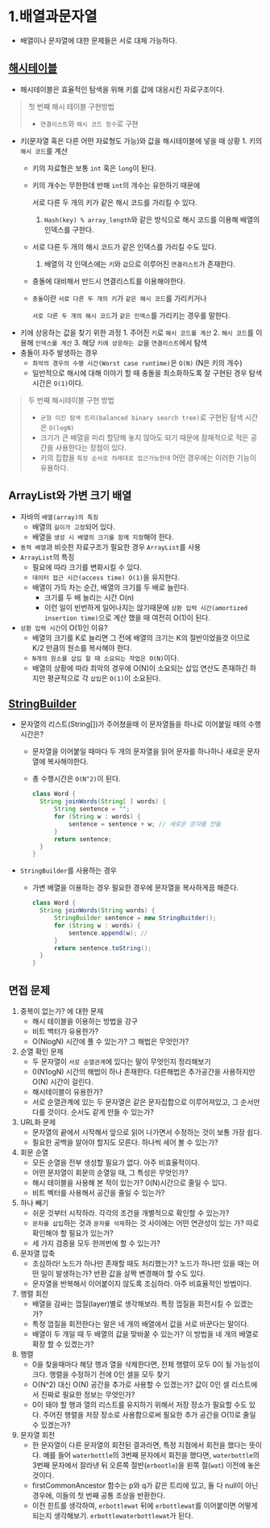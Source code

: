# 1.배열과문자열

* 배열이나 문자열에 대한 문제들은 서로 대체 가능하다.

## [해시테이블](https://github.com/SeokRae/java-in-action/tree/4210c572ea2f967a663f57a09f5e4c2f1099a375/java-in-interview/src/main/java/kr/seok/study/ChainHash.java)

* 해시테이블은 효율적인 탐색을 위해 키를 값에 대응시킨 자료구조이다.

> 첫 번째 해시 테이블 구현방법
>
> * `연결리스트`와 `해시 코드 함수`로 구현

* 키\(문자열 혹은 다른 어떤 자료형도 가능\)와 값을 해시테이블에 넣을 때 상황 1. 키의 `해시 코드`를 계산
	* 키의 자료형은 보통 `int` 혹은 `long`이 된다.
	* 키의 개수는 무한한데 반해 `int`의 개수는 유한하기 때문에

	  서로 다른 두 개의 키가 같은 해시 코드를 가리킬 수 있다.

		1. `Hash(key) % array_length`와 같은 방식으로 해시 코드를 이용해 배열의 인덱스를 구한다.

	* 서로 다른 두 개의 해시 코드가 같은 인덱스를 가리킬 수도 있다.
		1. 배열의 각 인덱스에는 `키`와 `값`으로 이루어진 `연결리스트`가 존재한다.
	* 충돌에 대비해서 반드시 연결리스트를 이용해야한다.
	* `충돌`이란 `서로 다른 두 개의 키`가 `같은 해시 코드`를 가리키거나

	  `서로 다른 두 개의 해시 코드`가 `같은 인덱스`를 가리키는 경우를 말한다.
* 키에 상응하는 값을 찾기 위한 과정 1. 주어진 `키`로 `해시 코드를 계산` 2. `해시 코드`를 이용해 `인덱스를 계산` 3. 해당 `키에 상응하는 값`을 `연결리스트`에서 탐색
* 충돌이 자주 발생하는 경우
	* `최악의 경우의 수행 시간(Worst case runtime)`은 `O(N)` \(N은 키의 개수\)
	* 일반적으로 해시에 대해 이야기 할 때 충돌을 최소화하도록 잘 구현된 경우 탐색 시간은 `O(1)`이다.

> 두 번째 해시테이블 구현 방법
>
> * `균형 이진 탐색 트리(balanced binary search tree)`로 구현된 탐색 시간은 `O(logN)`
> * 크기가 큰 배열을 미리 할당해 놓지 않아도 되기 때문에 잠재적으로 적은 공간을 사용한다는 장점이 있다.
> * 키의 집합을 `특정 순서로 차례대로 접근가능한데` 어떤 경우에는 이러한 기능이 유용하다.

## ArrayList와 가변 크기 배열

* 자바의 `배열(array)의 특징`
	* 배열의 `길이가 고정`되어 있다.
	* 배열을 `생성 시 배열의 크기를 함께 지정`해야 한다.
* `동적 배열`과 비슷한 자료구조가 필요한 경우 `ArrayList`를 사용
* `ArrayList`의 특징
	* 필요에 따라 크기를 변화시킬 수 있다.
	* `데이터 접근 시간(access time) O(1)`을 유지한다.
	* 배열이 가득 차는 순간, 배열의 크기를 두 배로 늘린다.
		* 크기를 두 배 늘리는 시간 O\(n\)
		* 이런 일이 빈번하게 일어나지는 않기때문에 `상환 입력 시간(amortized insertion time)`으로 계산 했을 때 여전히 O\(1\)이 된다.
* `상환 입력 시간`이 O\(1\)인 이유?
	* 배열의 크기를 K로 늘리면 그 전에 배열의 크기는 K의 절반이었을것 이므로 K/2 만큼의 원소를 복사해야 한다.
	* `N개의 원소를 삽입 할 때 소요되는 작업은 O(N)`이다.
	* 배열의 상황에 따라 최악의 경우에 O\(N\)이 소요되는 삽입 연산도 존재하긴 하지만 평균적으로 각 `삽입`은 `O(1)`이 소요된다.

## [StringBuilder](https://github.com/SeokRae/java-in-action/tree/4210c572ea2f967a663f57a09f5e4c2f1099a375/java-in-interview/src/main/java/kr/seok/study/CustomStringBuffer.java)

* 문자열의 리스트\(String\[\]\)가 주어쳤을때 이 문자열들을 하나로 이어붙일 때의 수행 시간은?
	* 문자열을 이어붙일 때마다 두 개의 문자열을 읽어 문자를 하나하나 새로운 문자열에 복사해야한다.
	* 총 수행시간은 `O(N^2)`이 된다.

	  ```java
	  class Word {
		String joinWords(String[ ] words) { 
			String sentence = "";
			for (String w : words) {
				sentence = sentence + w; // 새로운 문자를 만듦
			}
			return sentence;
		}
	  }
	  ```
* `StringBuilder`를 사용하는 경우
	* 가변 배열을 이용하는 경우 필요한 경우에 문자열을 복사하게끔 해준다.

	  ```java
	  class Word {
		String joinWords(String words) {
			StringBuilder sentence = new StringBuitder();
			for (String w : words) {
				sentence.append(w); // 
			}
			return sentence.toString();
		}
	  }
	  ```

## 면접 문제

1. 중복이 없는가? 에 대한 문제
	* 해시 테이블을 이용하는 방법을 강구
	* 비트 백터가 유용한가?
	* O\(NlogN\) 시간에 풀 수 있는가? 그 해법은 무엇인가?
2. 순열 확인 문제
	* 두 문자열이 `서로 순열관계`에 있다는 말이 무엇인지 정리해보기
	* 0\(N1ogN\) 시간의 해법이 하나 존재한다. 다른해법은 추가공간을 사용하지만 O\(N\) 시간이 걸린다.
	* 해시테이블이 유용한가?
	* 서로 순열관계에 있는 두 문자열은 같은 문자집합으로 이루어져있고, 그 순서만 다를 것이다. 순서도 같게 만들 수 있는가?
3. URL화 문제
	* 문자열의 끝에서 시작해서 앞으로 읽어 나가면서 수정하는 것이 보통 가장 쉽다.
	* 필요한 공백을 알아야 할지도 모른다. 하나씩 세어 볼 수 있는가?
4. 회문 순열
	* 모든 순열을 전부 생성할 필요가 없다. 아주 비효율적이다.
	* 어떤 문자열이 회문의 순열일 때, 그 특성은 무엇인가?
	* 해시 테이블을 사용해 본 적이 있는가? 0\(N\)시간으로 줄일 수 있다.
	* 비트 벡터를 사용해서 공간을 줄일 수 있는가?
5. 하나 빼기
	* 쉬운 것부터 시작하라. 각각의 조건을 개별적으로 확인할 수 있는가?
	* `문차를 삽입`하는 것과 `문자를 삭제`하는 것 사이에는 어떤 연관성이 있는 가? 따로 확인해야 할 필요가 있는가?
	* 세 가지 검증을 모두 한꺼번에 할 수 있는가?
6. 문자열 압축
	* 조심하라! 노드가 하나만 존재할 때도 처리했는가? 노드가 하나만 있을 때는 어떤 일이 발생하는가? 반환 값을 살짝 변경해야 할 수도 있다.
	* 문자열을 반복해서 이어붙이지 않도록 조심하라. 아주 비효율적인 방법이다.
7. 행렬 회전
	* 배열을 감싸는 껍질\(layer\)별로 생각해보라. 특정 껍질을 회전시킬 수 있겠는가?
	* 특정 껍질을 회전한다는 말은 네 개의 배열에서 값을 서로 바꾼다는 말이다.
	* 배열이 두 개일 때 두 배열의 값을 맞바꿀 수 있는가? 이 방법을 네 개의 배열로 확장 할 수 있겠는가?
8. 행렬
	* 0을 찾을때마다 해당 행과 열을 삭제한다면, 전체 행렬이 모두 0이 될 가능성이 크다. 행렬을 수정하기 전에 0인 셀을 모두 찾기
	* O\(N^2\) 대신 O\(N\) 공간을 추가로 사용할 수 있겠는가? 값이 0인 셀 리스트에서 진짜로 필요한 정보는 무엇인가?
	* 0이 돼야 할 행과 열의 리스트를 유지하기 위해서 저장 장소가 필요할 수도 있다. 주어진 행렬을 저장 장소로 사용함으로써 필요한 추가 공간을 O\(1\)로 줄일 수 있겠는가?
9. 문자열 회전
	* 한 문자열이 다른 문자열의 회전된 결과라면, 특정 지점에서 회전을 했다는 뜻이다. 예를 들어 `waterbottle`의 3번째 문자에서 회전을 했다면, `waterbottle`의 3번째 문자에서 잘라낸 뒤 오른쪽 절반\(`erbootle`\)을 왼쪽
	  절\(`wat`\) 이전에 놓은 것이다.
	* firstCommonAncestor 함수는 p와 q가 같은 트리에 있고, 둘 다 null이 아닌 경우에, 이들의 첫 번째 공통 조상을 반환한다.
	* 이전 힌트를 생각하여, `erbottlewat` 뒤에 `erbottlewat`를 이어붙이면 어떻게 되는지 생각해보기. `erbottlewaterbottlewat`가 된다.
